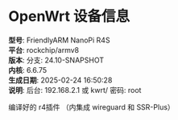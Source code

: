 # OpenWrt 设备信息

**型号**: FriendlyARM NanoPi R4S  
**平台**: rockchip/armv8  
**版本**: 分支: 24.10-SNAPSHOT  
**内核**: 6.6.75  
**生成日期**: 2025-02-24 16:50:28  
**说明**: 后台: 192.168.2.1 或 kwrt/  密码: root

编译好的 r4插件 （内集成 wireguard 和 SSR-Plus）
